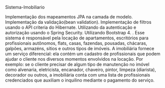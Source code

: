 Sistema-Imobiliario

Implementação dos mapeamentos JPA na camada de modelo. Implementação da validação(bean validation). Implementação de filtros usando o API criteria do Hibernate. Utilizando da autenticação e autorização usando o Spring Security. Utilizando Bootstrap 4. . Esse sistema é responsável pela locação de apartamentos, escritórios para profissionais autônomos, flats, casas, fazendas, pousadas, chácaras, galpões, armazéns, sítios e outros tipos de imóveis. A imobiliária fornece um serviço diferencial: ela contém um cadastro de profissionais que podem ajudar o cliente nos diversos momentos envolvidos na locação. Por exemplo: se o cliente precisar de algum tipo de manutenção no imóvel como alvenaria, eletricista, encanador, chaveiro, pintor, limpeza (diarista), decorador ou outros, a imobiliária conta com uma lista de profissionais credenciados que auxiliam o inquilino mediante o pagamento do serviço.
